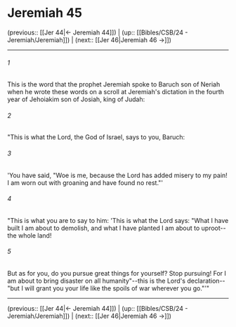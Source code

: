 # Jeremiah 45

(previous:: [[Jer 44|← Jeremiah 44]]) | (up:: [[Bibles/CSB/24 - Jeremiah/Jeremiah]]) | (next:: [[Jer 46|Jeremiah 46 →]])

***


###### 1 
This is the word that the prophet Jeremiah spoke to Baruch son of Neriah when he wrote these words on a scroll at Jeremiah's dictation in the fourth year of Jehoiakim son of Josiah, king of Judah: 

###### 2 
"This is what the Lord, the God of Israel, says to you, Baruch: 

###### 3 
'You have said, "Woe is me, because the Lord has added misery to my pain! I am worn out with groaning and have found no rest."' 

###### 4 
"This is what you are to say to him: 'This is what the Lord says: "What I have built I am about to demolish, and what I have planted I am about to uproot--the whole land! 

###### 5 
But as for you, do you pursue great things for yourself? Stop pursuing! For I am about to bring disaster on all humanity"--this is the Lord's declaration--"but I will grant you your life like the spoils of war wherever you go."'"

***

(previous:: [[Jer 44|← Jeremiah 44]]) | (up:: [[Bibles/CSB/24 - Jeremiah/Jeremiah]]) | (next:: [[Jer 46|Jeremiah 46 →]])
